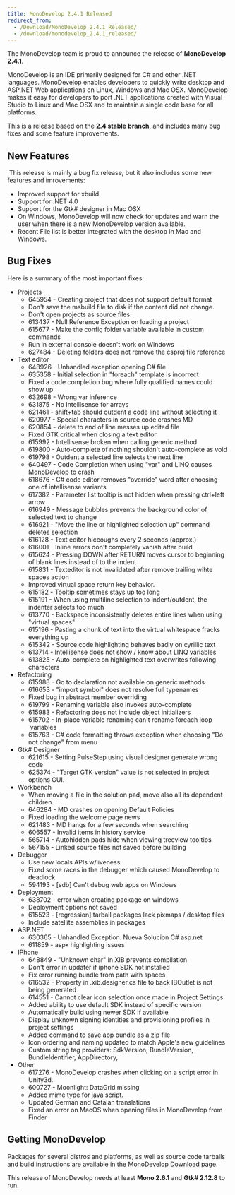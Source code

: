 ```yaml
---
title: MonoDevelop 2.4.1 Released
redirect_from:
  - /Download/MonoDevelop_2.4.1_Released/
  - /download/monodevelop_2.4.1_released/
---
```


The MonoDevelop team is proud to announce the release of **MonoDevelop 2.4.1**.

MonoDevelop is an IDE primarily designed for C# and other .NET languages. MonoDevelop enables developers to quickly write desktop and ASP.NET Web applications on Linux, Windows and Mac OSX. MonoDevelop makes it easy for developers to port .NET applications created with Visual Studio to Linux and Mac OSX and to maintain a single code base for all platforms.

This is a release based on the **2.4 stable** **branch**, and includes many bug fixes and some feature improvements.

New Features
------------

 This release is mainly a bug fix release, but it also includes some new features and imrovements:

-   Improved support for xbuild
-   Support for .NET 4.0
-   Support for the Gtk# designer in Mac OSX
-   On Windows, MonoDevelop will now check for updates and warn the user when there is a new MonoDevelop version available.
-   Recent File list is better integrated with the desktop in Mac and Windows.

Bug Fixes
---------

Here is a summary of the most important fixes:

-   Projects
    -   645954 - Creating project that does not support default format
    -   Don't save the msbuild file to disk if the content did not change.
    -   Don't open projects as source files.
    -   613437 - Null Reference Exception on loading a project
    -   615677 - Make the config folder variable available in custom commands
    -   Run in external console doesn't work on Windows
    -   627484 - Deleting folders does not remove the csproj file reference
-   Text editor
    -   648926 - Unhandled exception opening C# file 
    -   635358 - Initial selection in "foreach" template is incorrect
    -   Fixed a code completion bug where fully qualified names could show up
    -   632698 - Wrong var inference
    -   631875 - No Intellisense for arrays
    -   621461 - shift+tab should outdent a code line without selecting it
    -   620977 - Special characters in source code crashes MD
    -   620854 - delete to end of line messes up edited file
    -   Fixed GTK critical when closing a text editor
    -   615992 - Intellisense broken when calling generic method
    -   619800 - Auto-complete of nothing shouldn't auto-complete as void
    -   619798 - Outdent a selected line selects the next line
    -   640497 - Code Completion when using "var" and LINQ causes MonoDevelop to crash
    -   618676 - C# code editor removes "override" word after choosing one of intellisense variants
    -   617382 - Parameter list tooltip is not hidden when pressing ctrl+left arrow
    -   616949 - Message bubbles prevents the background color of selected text to change
    -   616921 - "Move the line or highlighted selection up" command deletes selection
    -   616128 - Text editor hiccoughs every 2 seconds (approx.)
    -   616001 - Inline errors don't completely vanish after build
    -   615624 - Pressing DOWN after RETURN moves cursor to beginning of blank lines instead of to the indent
    -   615831 - Texteditor is not invalidated after remove trailing wihte spaces action
    -   Improved virtual space return key behavior.
    -   615182 - Tooltip sometimes stays up too long
    -   615191 - When using multiline selection to indent/outdent, the indenter selects too much
    -   613770 - Backspace inconsistently deletes entire lines when using "virtual spaces"
    -   615196 - Pasting a chunk of text into the virtual whitespace fracks everything up
    -   615342 - Source code highlighting behaves badly on cyrillic text
    -   613714 - Intellisense does not show / know about LINQ variables
    -   613825 - Auto-complete on highlighted text overwrites following characters
-   Refactoring<span id="1288715165496S" style="display: none;"> </span>
    -   615988 - Go to declaration not available on generic methods
    -   616653 - "import symbol" does not resolve full typenames
    -   Fixed bug in abstract member overriding
    -   619799 - Renaming variable also invokes auto-complete
    -   615983 - Refactoring does not include object initializers
    -   615702 - In-place variable renaming can't rename foreach loop  variables
    -   615763 - C# code formatting throws exception when choosing "Do not change" from menu
-   Gtk# Designer
    -   621615 - Setting PulseStep using visual designer generate wrong code
    -   625374 - "Target GTK version" value is not selected in project options GUI.
-   Workbench
    -   When moving a file in the solution pad, move also all its dependent children.
    -   646284 - MD crashes on opening Default Policies
    -   Fixed loading the welcome page news
    -   621483 - MD hangs for a few seconds when searching
    -   606557 - Invalid items in history service
    -   565714 - Autohidden pads hide when viewing treeview tooltips
    -   567155 - Linked source files not saved before building
-   Debugger
    -   Use new locals APIs w/liveness.
    -   Fixed some races in the debugger which caused MonoDevelop to deadlock
    -   594193 - [sdb] Can't debug web apps on Windows
-   Deployment
    -   638702 - error when creating package on windows
    -   Deployment options not saved
    -   615523 - [regression] tarball packages lack pixmaps / desktop files
    -   Include satellite assemblies in packages
-   ASP.NET
    -   630365 - Unhandled Exception. Nueva Solucion C# asp.net
    -   611859 - aspx highlighting issues
-   IPhone
    -   648849 - "Unknown char" in XIB prevents compilation
    -   Don't error in updater if iphone SDK not installed
    -   Fix error running bundle from path with spaces
    -   616532 - Property in .xib.designer.cs file to back IBOutlet is not being generated
    -   614551 - Cannot clear icon selection once made in Project Settings
    -   Added ability to use default SDK instead of specific version
    -   Automatically build using newer SDK if available
    -   Display unknown signing identities and provisioning profiles in project settings
    -   Added command to save app bundle as a zip file
    -   Icon ordering and naming updated to match Apple's new guidelines
    -   Custom string tag providers: SdkVersion, BundleVersion, BundleIdentifier, AppDirectory, 
-   Other
    -   617276 - MonoDevelop crashes when clicking on a script error in Unity3d.
    -   600727 - Moonlight: DataGrid missing
    -   Added mime type for java script.
    -   Updated German and Catalan translations
    -   Fixed an error on MacOS when opening files in MonoDevelop from Finder

Getting MonoDevelop
-------------------

Packages for several distros and platforms, as well as source code tarballs and build instructions are available in the MonoDevelop [Download](../../../../Download) page.

This release of MonoDevelop needs at least **Mono 2.6.1** and **Gtk# 2.12.8** to run.
